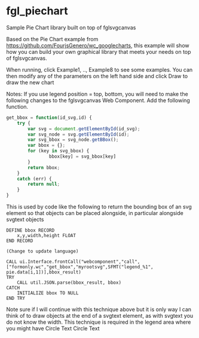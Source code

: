 # fgl_piechart
Sample Pie Chart library built on top of fglsvgcanvas

Based on the Pie Chart example from https://github.com/FourjsGenero/wc_googlecharts, this example will show how you can build your own graphical library that meets your needs on top of fglsvgcanvas.

When running, click Example1, .., Example8 to see some examples.
You can then modify any of the parameters on the left hand side and click Draw to draw the new chart

Notes:
If you use legend position = top, bottom, you will need to make the following changes to the fglsvgcanvas Web Component.  Add the following function. 


```javascript
get_bbox = function(id_svg,id) {
    try {
        var svg = document.getElementById(id_svg);
        var svg_node = svg.getElementById(id);
        var svg_bbox = svg_node.getBBox();
        var bbox = {};
        for (key in svg_bbox) {
                bbox[key] = svg_bbox[key]
        }
        return bbox;
    }
    catch (err) {
        return null;
    }
}
```

This is used by code like the following to return the bounding box of an svg element so that objects can be placed alongside, in particular alongside svgtext objects

```
DEFINE bbox RECORD
    x,y,width,height FLOAT
END RECORD

(Change to update language)

CALL ui.Interface.frontCall("webcomponent","call",["formonly.wc","get_bbox","myrootsvg",SFMT("legend_%1", pie.data[i,1])],bbox_result)                   
TRY
    CALL util.JSON.parse(bbox_result, bbox)
CATCH
    INITIALIZE bbox TO NULL
END TRY
```

Note sure if I will continue with this technique above but it is only way I can think of to draw objects at the end of a svgtext element, as with svgtext you do not know the width.  This technique is required in the legend area where you might have Circle Text Circle Text



